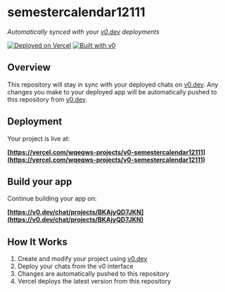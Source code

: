 # semestercalendar12111

*Automatically synced with your [v0.dev](https://v0.dev) deployments*

[![Deployed on Vercel](https://img.shields.io/badge/Deployed%20on-Vercel-black?style=for-the-badge&logo=vercel)](https://vercel.com/wqeqws-projects/v0-semestercalendar12111)
[![Built with v0](https://img.shields.io/badge/Built%20with-v0.dev-black?style=for-the-badge)](https://v0.dev/chat/projects/BKAjyQD7JKN)

## Overview

This repository will stay in sync with your deployed chats on [v0.dev](https://v0.dev).
Any changes you make to your deployed app will be automatically pushed to this repository from [v0.dev](https://v0.dev).

## Deployment

Your project is live at:

**[https://vercel.com/wqeqws-projects/v0-semestercalendar12111](https://vercel.com/wqeqws-projects/v0-semestercalendar12111)**

## Build your app

Continue building your app on:

**[https://v0.dev/chat/projects/BKAjyQD7JKN](https://v0.dev/chat/projects/BKAjyQD7JKN)**

## How It Works

1. Create and modify your project using [v0.dev](https://v0.dev)
2. Deploy your chats from the v0 interface
3. Changes are automatically pushed to this repository
4. Vercel deploys the latest version from this repository
